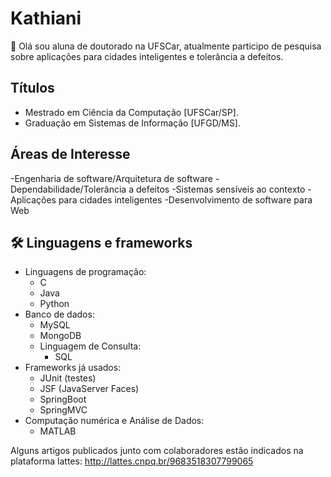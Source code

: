 
# Kathiani 

🙂 Olá sou aluna de doutorado na UFSCar, atualmente participo de pesquisa sobre aplicações para cidades inteligentes e tolerância a defeitos.

## Títulos
- Mestrado em Ciência da Computação [UFSCar/SP].
- Graduação em Sistemas de Informação [UFGD/MS].

## Áreas de Interesse
-Engenharia de software/Arquitetura de software
-Dependabilidade/Tolerância a defeitos
-Sistemas sensíveis ao contexto
-Aplicações para cidades inteligentes
-Desenvolvimento de software para Web

 ## 🛠️ Linguagens e frameworks 
- Linguagens de programação:
  - C
  - Java
  - Python
- Banco de dados:
    - MySQL
    - MongoDB
    - Linguagem de Consulta:
       - SQL    
- Frameworks já usados:
  - JUnit (testes)
  - JSF (JavaServer Faces)
  - SpringBoot
  - SpringMVC 
- Computação numérica e Análise de Dados:
  -   MATLAB
 
 Alguns artigos publicados junto com colaboradores estão indicados na plataforma lattes: http://lattes.cnpq.br/9683518307799065


